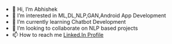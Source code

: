 - 👋 Hi, I’m Abhishek
- 👀 I’m interested in ML,DL,NLP,GAN,Android App Development
- 🌱 I’m currently learning Chatbot Development
- 💞️ I’m looking to collaborate on NLP based projects
- 📫 How to reach me  <a href="https://www.linkedin.com/in/abhishek-kumar-gupta-533511149/" target="_top"> Linked.In Profile </a>

<!---
alpha9934/alpha9934 is a ✨ special ✨ repository because its `README.md` (this file) appears on your GitHub profile.
You can click the Preview link to take a look at your changes.
--->

